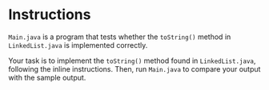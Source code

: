 # Instructions

`Main.java` is a program that tests whether the `toString()` method in `LinkedList.java` is implemented correctly.

Your task is to implement the `toString()` method found in `LinkedList.java`, following the inline instructions. Then, run `Main.java` to compare your output with the sample output.
